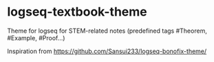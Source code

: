 # logseq-textbook-theme

Theme for logseq for STEM-related notes (predefined tags #Theorem, #Example, #Proof...)

Inspiration from https://github.com/Sansui233/logseq-bonofix-theme/
